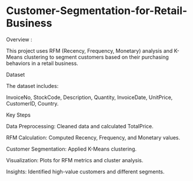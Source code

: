 # Customer-Segmentation-for-Retail-Business
Overview :

This project uses RFM (Recency, Frequency, Monetary) analysis and K-Means clustering to segment customers based on their purchasing behaviors in a retail business.

Dataset

The dataset includes:

InvoiceNo, StockCode, Description, Quantity, InvoiceDate, UnitPrice, CustomerID, Country.

Key Steps

Data Preprocessing: Cleaned data and calculated TotalPrice.

RFM Calculation: Computed Recency, Frequency, and Monetary values.

Customer Segmentation: Applied K-Means clustering.

Visualization: Plots for RFM metrics and cluster analysis.

Insights: Identified high-value customers and different segments.
